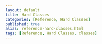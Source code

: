 ```yaml
---
layout: default
title: Hard Classes 
categories: [Reference, Hard Classes]
published: true
alias: reference-hard-classes.html
tags: [Reference, Hard Classes, classes]
---
```


